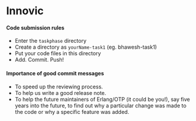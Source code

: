 # Innovic

#### Code submission rules
- Enter the `taskphase` directory
- Create a directory as `yourName-task1` (eg. bhawesh-task1)
- Put your code files in this directory
- Add. Commit. Push!

#### Importance of good commit messages
- To speed up the reviewing process.
- To help us write a good release note.
- To help the future maintainers of Erlang/OTP (it could be you!), say five years into the future, to find out why a particular change was made to the code or why a specific feature was added.